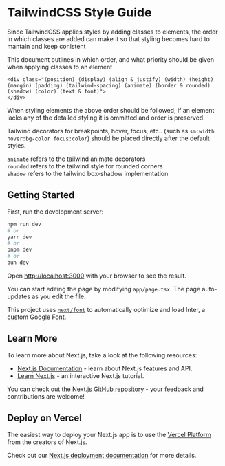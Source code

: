 # TailwindCSS Style Guide

Since TailwindCSS applies styles by adding classes to elements, the order in which classes are added can make it so that styling becomes hard to mantain and keep conistent

This document outlines in which order, and what priority should be given when applying classes to an element

    <div class="(position) (display) (align & justify) (width) (height) (margin) (padding) (tailwind-spacing) (animate) (border & rounded) (shadow) (color) (text & font)">
    </div>

When styling elements the above order should be followed, if an element lacks any of the detailed styling it is ommitted and order is preserved.

Tailwind decorators for breakpoints, hover, focus, etc.. (such as `sm:width hover:bg-color focus:color`) should be placed directly after the default styles.

`animate` refers to the tailwind animate decorators <br>
`rounded` refers to the tailwind style for rounded corners <br>
`shadow` refers to the tailwind box-shadow implementation <br>

## Getting Started

First, run the development server:

```bash
npm run dev
# or
yarn dev
# or
pnpm dev
# or
bun dev
```

Open [http://localhost:3000](http://localhost:3000) with your browser to see the result.

You can start editing the page by modifying `app/page.tsx`. The page auto-updates as you edit the file.

This project uses [`next/font`](https://nextjs.org/docs/basic-features/font-optimization) to automatically optimize and load Inter, a custom Google Font.

## Learn More

To learn more about Next.js, take a look at the following resources:

- [Next.js Documentation](https://nextjs.org/docs) - learn about Next.js features and API.
- [Learn Next.js](https://nextjs.org/learn) - an interactive Next.js tutorial.

You can check out [the Next.js GitHub repository](https://github.com/vercel/next.js/) - your feedback and contributions are welcome!

## Deploy on Vercel

The easiest way to deploy your Next.js app is to use the [Vercel Platform](https://vercel.com/new?utm_medium=default-template&filter=next.js&utm_source=create-next-app&utm_campaign=create-next-app-readme) from the creators of Next.js.

Check out our [Next.js deployment documentation](https://nextjs.org/docs/deployment) for more details.

